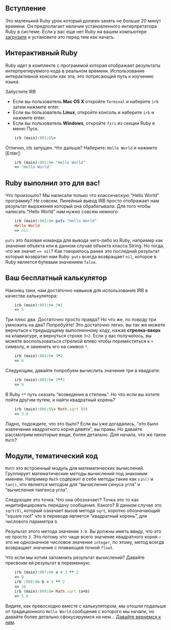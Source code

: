 ## Вступление

Это маленький Ruby урок который должен занять не больше 20 минут времени. Он предполагает наличие установленного интерпретатора Ruby в системе. Если у вас еще нет Ruby на вашем компьютере [загрузите][] и установите это перед тем как начать.

## Интерактивный Ruby

Ruby идет в комплекте с программой которая отображает результаты интерпретируемого кода в реальном времени. Использование интерактивной консоли как эта, это потрясающий путь к изучению языка.

Запустите IRB
 
* Если вы пользователь **Mac OS X** откройте `Terminal` и наберите `irb` затем нажмите enter.
* Если вы пользователь **Linux**, откройте консоль и наберите `irb` и нажмите enter.
* Если вы пользователь **Windows**, откройте `fxri` из секции Ruby в меню Пуск.

``` ruby
    irb (main):001:0\>
```

Отлично, irb запущен. Что дальше?
Наберите: `Hello World` и нажмите [Enter]:

``` ruby
    irb (main):001:0> "Hello World"
    => "Hello World"
```

## Ruby выполнил это для вас!

Что произошло? Мы написали только что классическую “Hello World” программу? Не совсем. Линейный вывод IRB просто отображает нам результат выражения который она обрабатывала. Для того чтобы написать “Hello World” нам нужно совсем немного:

``` ruby
    irb (main):002:0> puts "Hello World"
    Hello World
    => nil
```

`puts` это базовая команда для вывода чего-либо из Ruby, например как значения объекта или в данном случае объекта класса String. Но тогда, что же 
значит `=> nil`? Как говорилось ранее это последний результат который возвратил нам Ruby. `puts` всегда возвращает `nil`, которое в Ruby является булевым значением `false`.

## Ваш бесплатный калькулятор

Наконец таки, нам достаточно навыков для использования IRB в качестве калькулятора:

``` ruby
    irb (main):003:0> 3+2
    => 5
```

Три плюс два. Достаточно просто правда? Но что же, по поводу три умножить на два? Попробуйте! Это достаточно легко, вы так же можете вернуться к предыдущему выполненному коду, нажав **стрелка-вверх** на клавиатуре, и вернуться строке `3+2`. Если у вас получилось, вы можете воспользоваться стрелкой влево чтобы переместиться к `+` символу, и заменить его на символ `*`.


``` ruby
    irb (main):004:0> 3*2
    => 6
```

Следующим, давайте попробуем вычислить значение три в квадрате:

``` ruby
    irb (main):005:0> 3**2
    => 9
```

В Ruby `**` путь сказать “возведение в степень”. Но что если вы хотите пойти другим путем, и найти квадратный корень?

``` ruby
    irb (main):006:0\> Math.sqrt (9)
    => 3.0
```

Ладно, подождите, что это было? Если вы уже догадались, “это было извлечение квадратного корня девяти”, вы правы. 
Но давайте рассмотрим некоторые вещи, более детально. Для начала, что же такое `Math`?

## Модули, тематический код

`Math` это встроенный модуль для математических вычислений. Группирует математические методы вычислений под знакомым именем. Например `Math` содержит в себе методы такие как `sin()` и `tan()`, что является методом для “вычисления синуса угла” и “вычисления тангенса угла”.

Следующее это точка. Что она обозначает? Точка это то как индетифицировать передачу сообщения. Какого? В данном случае это `sqrt(9)`, который означает вызов метода `sqrt`, коротко обозначающий “square root” что в переводе является “квадратный корень”, для числового параметра `9`.

Результат этого метода значение `3.0`. Вы должны иметь ввиду, что это не просто `3`. Это потому что чаще всего значение квадратного корня – это не однозначное числовое значение `integer`, по этому, метод всегда возвращает значение с плавающей точкой `float`. 

Что если мы хотим запомнить результат вычислений? Давайте присвоим ей результат в переменную.

``` ruby
    irb (main):007:0> a = 3 ** 2
    => 9
    irb :008:0> b = 4 ** 2
    => 16
    irb (main):009:0> Math.sqrt (a+b)
    => 5.0
```

Видите, как превосходно вместе с калькулятором, мы отошли подальше от
традиционного `Hello World` сообщения с которого мы начали, но давайте более детально 
сфокусируемся на нем...
[Давайте вернемся к ним][].

  [загрузите]: en/downloads/
  [Давайте вернемся к ним]: ./2